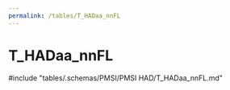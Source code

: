 ```yaml
---
permalink: /tables/T_HADaa_nnFL
---
```

# T_HADaa_nnFL

<!-- ATTENTION : Ne pas supprimer ou modifier la ligne ci-dessous -->
#include "tables/.schemas/PMSI/PMSI HAD/T_HADaa_nnFL.md"
<!-- ATTENTION : Ne pas supprimer ou modifier la ligne ci-dessus -->
